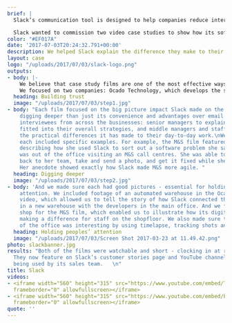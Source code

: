```yaml
---
brief: |
  Slack’s communication tool is designed to help companies reduce internal emails and meetings, improving productivity, transparency, and widening the sharing of information and knowledge.

  Slack wanted to commission two video case studies to show how its software transforms organisations; with the UK its second biggest market, it asked Happen to help.
color: "#EF017A"
date: '2017-07-03T20:24:32.791+00:00'
description: We helped Slack explain the difference they make to their customers
layout: case
logo: "/uploads/2017/07/03/slack-logo.png"
outputs:
- body: |-
    We believe that case study films are one of the most effective ways to show potential customers the benefits of a company’s products and services. They play a vital role in the customer journey: providing the reassurance people need ahead of a purchase. People trust people without a vested interest to recommend things, as the popularity of TripAdvisor and Trustpilot prove. So a video featuring an effusive client is very persuasive.
    We focused on two companies: Ocado Technology, which develops the software and systems that power the online grocery retail platforms of Ocado and Morrisons, and Marks & Spencer. One is the sort of technology company that Slack’s initial growth has been driven by. The other is a long-established, iconic brand that is seeking to transform the way it works and its customer experience, both online and in its shops.
  heading: Building trust
  image: "/uploads/2017/07/03/step1.jpg"
- body: "Each film focused on the big picture impact Slack made on the companies,
    digging deeper than just its convenience and advantages over email. They featured
    interviewees from across the businesses: senior managers to explain how Slack
    fitted into their overall strategies, and middle managers and staff to talk about
    the practical differences it has made to their day-to-day work.\nWe made sure
    each included specific examples. For example, the M&S film featured an interviewee
    describing how she used Slack to sort out a software problem she saw when she
    was out of the office visiting an M&S call centres. She was able to report it
    back to her team, take and send a photo, and get it fixed while she was there.
    Her anecdote showed exactly how Slack made M&S more agile. "
  heading: Digging deeper
  image: "/uploads/2017/07/03/step2.jpg"
- body: 'And we made sure each had good pictures - essential for holding a viewer’s
    attention. We included footage of an automated warehouse in the Ocado Technology
    video, which allowed us to tell the story of how Slack connected the testing team
    in a new warehouse with the developers in the main office. And we filmed in a
    shop for the M&S film, which enabled us to illustrate how its digital team is
    making a difference for staff on the shopfloor. We also made sure that the footage
    of the office was interesting by using timelapse, tracking shots and a gimbal. '
  heading: Holding peoples’ attention
  image: "/uploads/2017/07/03/Screen Shot 2017-03-23 at 11.49.42.png"
photo: slackbanner.jpg
results: "Both of the films were watchable and short - clocking in at round 90 seconds.
  They now feature on Slack’s customer stories page and YouTube channel, as well as
  being used by its sales team.   \n"
title: Slack
videos:
- <iframe width="560" height="315" src="https://www.youtube.com/embed/Toob-OO-xFw"
  frameborder="0" allowfullscreen></iframe>
- <iframe width="560" height="315" src="https://www.youtube.com/embed/b7BvrbsMyEg"
  frameborder="0" allowfullscreen></iframe>
quote: ''
---
```

